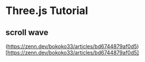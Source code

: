 # Three.js Tutorial

## scroll wave

(https://zenn.dev/bokoko33/articles/bd6744879af0d5)[https://zenn.dev/bokoko33/articles/bd6744879af0d5]
